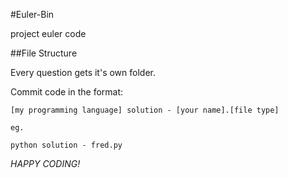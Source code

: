 #Euler-Bin

project euler code

##File Structure
    
Every question gets it's own folder.

Commit code in the format:

    [my programming language] solution - [your name].[file type]
    
    eg.
    
    python solution - fred.py
  
*HAPPY CODING!*

